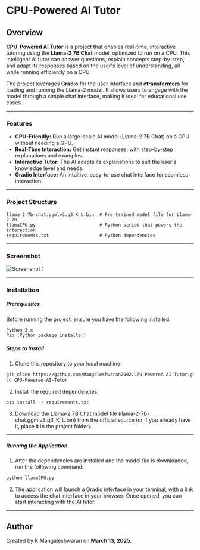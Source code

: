 # CPU-Powered AI Tutor

## Overview

**CPU-Powered AI Tutor** is a project that enables real-time, interactive tutoring using the **Llama-2 7B Chat** model, optimized to run on a CPU. This intelligent AI tutor can answer questions, explain concepts step-by-step, and adapt its responses based on the user's level of understanding, all while running efficiently on a CPU.

The project leverages **Gradio** for the user interface and **ctransformers** for loading and running the Llama-2 model. It allows users to engage with the model through a simple chat interface, making it ideal for educational use cases.

---

### Features

- **CPU-Friendly:** Run a large-scale AI model (Llama-2 7B Chat) on a CPU without needing a GPU.
- **Real-Time Interaction:** Get instant responses, with step-by-step explanations and examples.
- **Interactive Tutor:** The AI adapts its explanations to suit the user's knowledge level and needs.
- **Gradio Interface:** An intuitive, easy-to-use chat interface for seamless interaction.

---

### Project Structure

```plaintext
llama-2-7b-chat.ggmlv3.q3_K_L.bin  # Pre-trained model file for Llama-2 7B
llamaCPU.py                        # Python script that powers the interaction
requirements.txt                   # Python dependencies
```

---
### Screenshot

![Screenshot 1]()

---

### Installation

##### Prerequisites

Before running the project, ensure you have the following installed:

```plaintext
Python 3.x
Pip (Python package installer)
```

##### Steps to Install

1. Clone this repository to your local machine:

```bash
git clone https://github.com/Mangaleshwaran2002/CPU-Powered-AI-Tutor.git
cd CPU-Powered-AI-Tutor
```

2. Install the required dependencies:

```bash
pip install -r requirements.txt
```

3. Download the Llama-2 7B Chat model file (llama-2-7b-chat.ggmlv3.q3_K_L.bin) from the official source (or if you already have it, place it in the project folder).
---
##### Running the Application

1. After the dependencies are installed and the model file is downloaded, run the following command:

```bash
python llamaCPU.py
```

2. The application will launch a Gradio interface in your terminal, with a link to access the chat interface in your browser. Once opened, you can start interacting with the AI tutor.
---

## Author
Created by K.Mangaleshwaran on **March 13, 2025**.